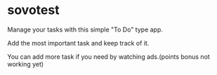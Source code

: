 # sovotest

Manage your tasks with this simple "To Do" type app.

Add the most important task and keep track of it.

You can add more task if you need by watching ads.(points bonus not working yet)
